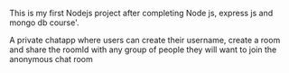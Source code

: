 This is my first Nodejs project after completing Node js, express js and mongo db course'.

A private chatapp where users can create their  username, create a room and share the roomId with any group of people they will want to join the anonymous chat room


